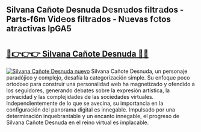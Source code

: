 ## Silvana Cañote Desnuda D𝚎sn𝚞dos filtr𝚊dos - Parts-f6m Vid𝚎os filtr𝚊dos - N𝚞evas f𝚘tos atr𝚊ctivas lpGA5

# <h2><a href="http://mb8dne.tromn.icu/?c=Silvana+Ca%c3%b1ote+Desnuda">🔗👉👉👉 Silvana Cañote Desnuda 🔗🔗</a></h2>

[![Silvana Cañote Desnuda nuevo](https://i.imgur.com/pEAQMta.gif)](http://mb8dne.tromn.icu/?c=Silvana+Ca%c3%b1ote+Desnuda)
Silvana Cañote Desnuda, un personaje paradójico y complejo, desafía la categorización simple. Su enfoque poco ortodoxo para construir una personalidad web ha magnetizado y ofendido a los seguidores, generando debates sobre la expresión artística, la privacidad y las complejidades de las sociedades virtuales. Independientemente de lo que se avecina, su importancia en la configuración del panorama digital es innegable. Impulsado por una determinación inquebrantable y un encanto innegable, el progreso de Silvana Cañote Desnuda en el reino virtual es implacable.
